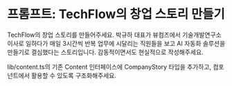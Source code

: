 # 프롬프트: TechFlow의 창업 스토리 만들기

TechFlow의 창업 스토리를 만들어주세요. 
박규하 대표가 뷰컴즈에서 기술개발연구소 이사로 일하다가 
매일 3시간씩 반복 업무에 시달리는 직원들을 보고 
AI 자동화 솔루션을 만들기로 결심했다는 스토리입니다.
감동적이면서도 현실적으로 작성해주세요.

lib/content.ts의 기존 Content 인터페이스에 CompanyStory 타입을 추가하고,
컴포넌트에서 활용할 수 있도록 구조화해주세요.